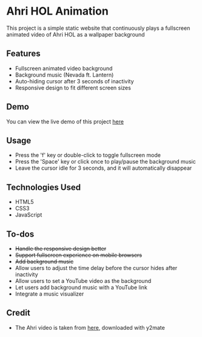 # Ahri HOL Animation

This project is a simple static website that continuously plays a fullscreen animated video of Ahri HOL as a wallpaper background

## Features
- Fullscreen animated video background
- Background music (Nevada ft. Lantern)
- Auto-hiding cursor after 3 seconds of inactivity
- Responsive design to fit different screen sizes

## Demo
You can view the live demo of this project [here](https://dtdong08.github.io/ahri)

## Usage
- Press the 'f' key or double-click to toggle fullscreen mode
- Press the 'Space' key or click once to play/pause the background music
- Leave the cursor idle for 3 seconds, and it will automatically disappear

## Technologies Used
- HTML5
- CSS3
- JavaScript

## To-dos
- ~~Handle the responsive design better~~
- ~~Support fullscreen experience on mobile browsers~~
- ~~Add background music~~
- Allow users to adjust the time delay before the cursor hides after inactivity
- Allow users to set a YouTube video as the background
- Let users add background music with a YouTube link
- Integrate a music visualizer

## Credit
- The Ahri video is taken from [here](https://m.youtube.com/watch?v=MRJH95ltQAU), downloaded with y2mate
